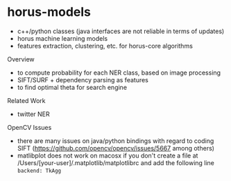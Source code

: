 # horus-models
- c++/python classes (java interfaces are not reliable in terms of updates)
- horus machine learning models
- features extraction, clustering, etc. for horus-core algorithms

Overview
- to compute probability for each NER class, based on image processing
- SIFT/SURF + dependency parsing as features
- to find optimal theta for search engine

Related Work
- twitter NER

OpenCV Issues
- there are many issues on java/python bindings with regard to coding SIFT (https://github.com/opencv/opencv/issues/5667 among others) 
- matlibplot does not work on macosx if you don't create a file at /Users/[your-user]/.matplotlib/matplotlibrc and add the following line ```backend: TkAgg```
